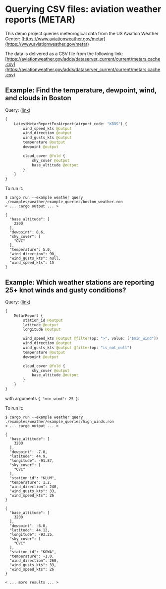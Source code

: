 # Querying CSV files: aviation weather reports (METAR)

This demo project queries meteorogical data from the US Aviation Weather Center: [https://www.aviationweather.gov/metar](https://www.aviationweather.gov/metar)

The data is delivered as a CSV file from the following link: [https://aviationweather.gov/adds/dataserver_current/current/metars.cache.csv](https://aviationweather.gov/adds/dataserver_current/current/metars.cache.csv)

## Example: Find the temperature, dewpoint, wind, and clouds in Boston

Query: ([link](example_queries/boston_weather.ron))
```graphql
{
    LatestMetarReportForAirport(airport_code: "KBOS") {
        wind_speed_kts @output
        wind_direction @output
        wind_gusts_kts @output
        temperature @output
        dewpoint @output

        cloud_cover @fold {
            sky_cover @output
            base_altitude @output
        }
    }
}
```

To run it:
```
$ cargo run --example weather query ./examples/weather/example_queries/boston_weather.ron
< ... cargo output ... >

{
  "base_altitude": [
    2200
  ],
  "dewpoint": 0.6,
  "sky_cover": [
    "OVC"
  ],
  "temperature": 5.0,
  "wind_direction": 90,
  "wind_gusts_kts": null,
  "wind_speed_kts": 15
}
```

## Example: Which weather stations are reporting 25+ knot winds and gusty conditions?

Query: ([link](example_queries/high_winds.ron))
```graphql
{
    MetarReport {
        station_id @output
        latitude @output
        longitude @output

        wind_speed_kts @output @filter(op: ">", value: ["$min_wind"])
        wind_direction @output
        wind_gusts_kts @output @filter(op: "is_not_null")
        temperature @output
        dewpoint @output

        cloud_cover @fold {
            sky_cover @output
            base_altitude @output
        }
    }
}
```
with arguments `{ "min_wind": 25 }`.

To run it:
```
$ cargo run --example weather query ./examples/weather/example_queries/high_winds.ron
< ... cargo output ... >

{
  "base_altitude": [
    3200
  ],
  "dewpoint": -7.0,
  "latitude": 44.9,
  "longitude": -91.87,
  "sky_cover": [
    "OVC"
  ],
  "station_id": "KLUM",
  "temperature": 1.2,
  "wind_direction": 240,
  "wind_gusts_kts": 33,
  "wind_speed_kts": 26
}

{
  "base_altitude": [
    3200
  ],
  "dewpoint": -6.0,
  "latitude": 44.12,
  "longitude": -93.25,
  "sky_cover": [
    "OVC"
  ],
  "station_id": "KOWA",
  "temperature": -1.0,
  "wind_direction": 260,
  "wind_gusts_kts": 33,
  "wind_speed_kts": 26
}

< ... more results ... >
```
